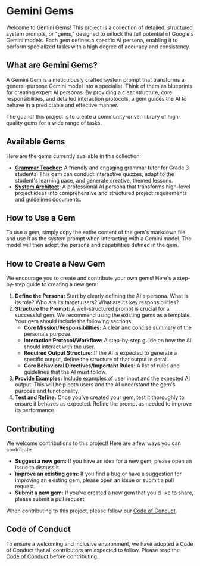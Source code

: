 # Gemini Gems

Welcome to Gemini Gems! This project is a collection of detailed, structured system prompts, or "gems," designed to unlock the full potential of Google's Gemini models. Each gem defines a specific AI persona, enabling it to perform specialized tasks with a high degree of accuracy and consistency.

## What are Gemini Gems?

A Gemini Gem is a meticulously crafted system prompt that transforms a general-purpose Gemini model into a specialist. Think of them as blueprints for creating expert AI personas. By providing a clear structure, core responsibilities, and detailed interaction protocols, a gem guides the AI to behave in a predictable and effective manner.

The goal of this project is to create a community-driven library of high-quality gems for a wide range of tasks.

## Available Gems

Here are the gems currently available in this collection:

*   **[Grammar Teacher](grammar-teacher.md):** A friendly and engaging grammar tutor for Grade 3 students. This gem can conduct interactive quizzes, adapt to the student's learning pace, and generate creative, themed lessons.
*   **[System Architect](system-architect.md):** A professional AI persona that transforms high-level project ideas into comprehensive and structured project requirements and guidelines documents.

## How to Use a Gem

To use a gem, simply copy the entire content of the gem's markdown file and use it as the system prompt when interacting with a Gemini model. The model will then adopt the persona and capabilities defined in the gem.

## How to Create a New Gem

We encourage you to create and contribute your own gems! Here's a step-by-step guide to creating a new gem:

1.  **Define the Persona:** Start by clearly defining the AI's persona. What is its role? Who are its target users? What are its key responsibilities?
2.  **Structure the Prompt:** A well-structured prompt is crucial for a successful gem. We recommend using the existing gems as a template. Your gem should include the following sections:
    *   **Core Mission/Responsibilities:** A clear and concise summary of the persona's purpose.
    *   **Interaction Protocol/Workflow:** A step-by-step guide on how the AI should interact with the user.
    *   **Required Output Structure:** If the AI is expected to generate a specific output, define the structure of that output in detail.
    *   **Core Behavioral Directives/Important Rules:** A list of rules and guidelines that the AI must follow.
3.  **Provide Examples:** Include examples of user input and the expected AI output. This will help both users and the AI understand the gem's purpose and functionality.
4.  **Test and Refine:** Once you've created your gem, test it thoroughly to ensure it behaves as expected. Refine the prompt as needed to improve its performance.

## Contributing

We welcome contributions to this project! Here are a few ways you can contribute:

*   **Suggest a new gem:** If you have an idea for a new gem, please open an issue to discuss it.
*   **Improve an existing gem:** If you find a bug or have a suggestion for improving an existing gem, please open an issue or submit a pull request.
*   **Submit a new gem:** If you've created a new gem that you'd like to share, please submit a pull request.

When contributing to this project, please follow our [Code of Conduct](CODE_OF_CONDUCT.md).

## Code of Conduct

To ensure a welcoming and inclusive environment, we have adopted a Code of Conduct that all contributors are expected to follow. Please read the [Code of Conduct](CODE_OF_CONDUCT.md) before contributing.
